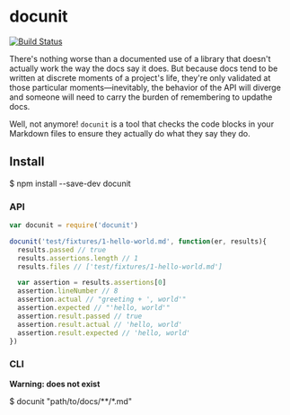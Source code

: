 # docunit

[![Build Status](https://travis-ci.org/testdouble/docunit.svg)](https://travis-ci.org/testdouble/docunit)

There's nothing worse than a documented use of a library that doesn't actually
work the way the docs say it does. But because docs tend to be written at discrete
moments of a project's life, they're only validated at those particular moments—inevitably,
the behavior of the API will diverge and someone will need to carry the burden of
remembering to updathe docs.

Well, not anymore! `docunit` is a tool that checks the code blocks in your Markdown
files to ensure they actually do what they say they do.

## Install


$ npm install --save-dev docunit


### API

``` javascript
var docunit = require('docunit')

docunit('test/fixtures/1-hello-world.md', function(er, results){
  results.passed // true
  results.assertions.length // 1
  results.files // ['test/fixtures/1-hello-world.md']

  var assertion = results.assertions[0]
  assertion.lineNumber // 8
  assertion.actual // "greeting + ', world'"
  assertion.expected // "'hello, world'"
  assertion.result.passed // true
  assertion.result.actual // 'hello, world'
  assertion.result.expected // 'hello, world'
})
```


### CLI

**Warning: does not exist**


$ docunit "path/to/docs/**/*.md"

